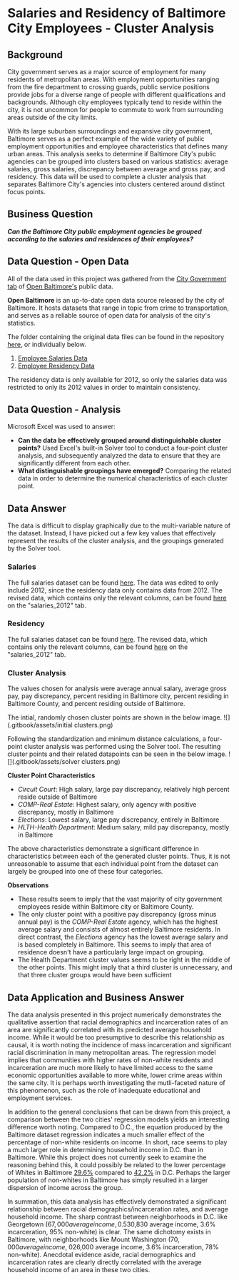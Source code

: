 # Salaries and Residency of Baltimore City Employees - Cluster Analysis

## Background
City government serves as a major source of employment for many residents of metropolitan areas. With employment opportunities ranging from the fire department to crossing guards, public service positions provide jobs for a diverse range of people with different qualifications and backgrounds. Although city employees typically tend to reside within the city, it is not uncommon for people to commute to work from surrounding areas outside of the city limits.

With its large suburban surroundings and expansive city government, Baltimore serves as a perfect example of the wide variety of public employment opportunities and employee characteristics that defines many urban areas. This analysis seeks to determine if Baltimore City's public agencies can be grouped into clusters based on various statistics: average salaries, gross salaries, discrepancy between average and gross pay, and residency. This data will be used to complete a cluster analysis that separates Baltimore City's agencies into clusters centered around distinct focus points.


## Business Question
_**Can the Baltimore City public employment agencies be grouped according to the salaries and residences of their employees?**_

## Data Question - Open Data

All of the data used in this project was gathered from the [City Government tab](https://data.baltimorecity.gov/browse?category=City+Government) of [Open Baltimore's](https://data.baltimorecity.gov/) public data.

**Open Baltimore** is an up-to-date open data source released by the city of Baltimore. It hosts datasets that range in topic from crime to transportation, and serves as a reliable source of open data for analysis of the city's statistics.

The folder containing the original data files can be found in the repository [here](https://github.com/a31kim/baltimore-salaries-residency-clusters/tree/main/original_data), or individually below.
1. [Employee Salaries Data](https://github.com/a31kim/baltimore-salaries-residency-clusters/blob/main/original_data/raw_salaries.xlsx)
2. [Employee Residency Data](https://github.com/a31kim/baltimore-salaries-residency-clusters/blob/main/original_data/raw_residency.xlsx)

The residency data is only available for 2012, so only the salaries data was restricted to only its 2012 values in order to maintain consistency.

## Data Question - Analysis

Microsoft Excel was used to answer:
* **Can the data be effectively grouped around distinguishable cluster points?** Used Excel's built-in Solver tool to conduct a four-point cluster analysis, and subsequently analyzed the data to ensure that they are significantly different from each other.
* **What distinguishable groupings have emerged?** Comparing the related data in order to determine the numerical characteristics of each cluster point.


## Data Answer

The data is difficult to display graphically due to the multi-variable nature of the dataset. Instead, I have picked out a few key values that effectively represent the results of the cluster analysis, and the groupings generated by the Solver tool.

### Salaries

The full salaries dataset can be found [here](https://github.com/a31kim/baltimore-salaries-residency-clusters/blob/main/original_data/raw_salaries.xlsx). The data was edited to only include 2012, since the residency data only contains data from 2012. The revised data, which contains only the relevant columns, can be found [here](https://github.com/a31kim/baltimore-salaries-residency-clusters/blob/main/mini_project_3.xlsx) on the "salaries_2012" tab. 

### Residency

The full salaries dataset can be found [here](https://github.com/a31kim/baltimore-salaries-residency-clusters/blob/main/original_data/raw_residency.xlsx). The revised data, which contains only the relevant columns, can be found [here](https://github.com/a31kim/baltimore-salaries-residency-clusters/blob/main/mini_project_3.xlsx) on the "salaries_2012" tab.

### Cluster Analysis

The values chosen for analysis were average annual salary, average gross pay, pay discrepancy, percent residing in Baltimore city, percent residing in Baltimore County, and percent residing outside of Baltimore.

The intial, randomly chosen cluster points are shown in the below image.
![](.gitbook/assets/initial clusters.png)

Following the standardization and minimum distance calculations, a four-point cluster analysis was performed using the Solver tool. The resulting cluster points and their related datapoints can be seen in the below image.
![](.gitbook/assets/solver clusters.png)

**Cluster Point Characteristics**
* _Circuit Court_: High salary, large pay discrepancy, relatively high percent reside outside of Baltimore
* _COMP-Real Estate_: Highest salary, only agency with positive discrepancy, mostly in Baltimore
* _Elections_: Lowest salary, large pay discrepancy, entirely in Baltimore
* _HLTH-Health Department_: Medium salary, mild pay discrepancy, mostly in Baltimore

The above characteristics demonstrate a significant difference in characteristics between each of the generated cluster points. Thus, it is not unreasonable to assume that each individual point from the dataset can largely be grouped into one of these four categories.

**Observations**
* These results seem to imply that the vast majority of city government employees reside within Baltimore city or Baltimore County.
* The only cluster point with a positive pay discrepancy (gross minus annual pay) is the _COMP-Real Estate_ agency, which has the highest average salary and consists of almost entirely Baltimore residents. In direct contrast, the _Elections_ agency has the lowest average salary and is based completely in Baltimore. This seems to imply that area of residence doesn't have a particularly large impact on grouping.
* The Health Department cluster values seems to be right in the middle of the other points. This might imply that a third cluster is unnecessary, and that three cluster groups would have been sufficient


## Data Application and Business Answer

The data analysis presented in this project numerically demonstrates the qualitative assertion that racial demographics and incarceration rates of an area are significantly correlated with its predicted average household income. While it would be too presumptive to describe this relationship as causal, it is worth noting the incidence of mass incarceration and significant racial discrimination in many metropolitan areas. The regression model implies that communities with higher rates of non-white residents and incarceration are much more likely to have limited access to the same economic opportunities available to more white, lower crime areas within the same city. It is perhaps worth investigating the mutli-faceted nature of this phenomenon, such as the role of inadequate educational and employment services.

In addition to the general conclusions that can be drawn from this project, a comparison between the two cities' regression models yields an interesting difference worth noting. Compared to D.C., the equation produced by the Baltimore dataset regression indicates a much smaller effect of the percentage of non-white residents on income. In short, race seems to play a much larger role in determining household income in D.C. than in Baltimore. While this project does not currently seek to examine the reasoning behind this, it could possibly be related to the lower percentage of Whites in Baltimore [29.6%](https://en.wikipedia.org/wiki/History_of_White_Americans_in_Baltimore#:~:text=By%20the%201990%20United%20States,%25%20was%20non%2DHispanic%20white.) compared to [42.2%](https://en.wikipedia.org/wiki/Demographics_of_Washington,_D.C.#:~:text=According%20to%202018%20US%20Census,from%20two%20or%20more%20races.) in D.C. Perhaps the larger population of non-whites in Baltimore has simply resulted in a larger dispersion of income across the group.

In summation, this data analysis has effectively demonstrated a significant relationship between racial demographics/incarceration rates, and average household income. The sharp contrast between neighborhoods in D.C. like Georgetown ($67,000 average income, 0.5% incarceration, 14% non-white) and Brightwood Park ($30,830 average income, 3.6% incarceration, 95% non-white) is clear. The same dichotomy exists in Baltimore, with neighborhoods like Mount Washington ($70,000 average income, ~0% incarceration, 20% non-white) and Lakeland ($26,000 average income, 3.6% incarceration, 78% non-white). Anecdotal evidence aside, racial demographics and incarceration rates are clearly directly correlated with the average household income of an area in these two cities.
